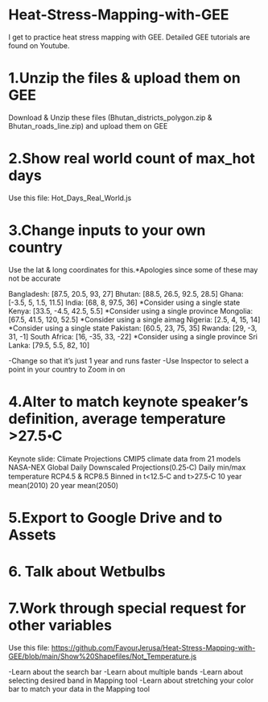 # Heat-Stress-Mapping-with-GEE
I get to practice heat stress mapping with GEE. Detailed GEE tutorials are found on Youtube.

# 1.Unzip the files & upload them on GEE
Download & Unzip these files (Bhutan_districts_polygon.zip & Bhutan_roads_line.zip) and upload them on GEE

# 2.Show real world count of max_hot days 
Use this file: Hot_Days_Real_World.js

# 3.Change inputs to your own country
Use the lat & long coordinates for this.*Apologies since some of these may not be accurate

Bangladesh: [87.5, 20.5, 93, 27]
Bhutan: [88.5, 26.5, 92.5, 28.5]
Ghana: [-3.5, 5, 1.5, 11.5]
India: [68, 8, 97.5, 36] *Consider using a single state
Kenya: [33.5, -4.5, 42.5, 5.5] *Consider using a single province
Mongolia: [67.5, 41.5, 120, 52.5] *Consider using a single aimag
Nigeria: [2.5, 4, 15, 14] *Consider using a single state
Pakistan: [60.5, 23, 75, 35]
Rwanda: [29, -3, 31, -1]
South Africa: [16, -35, 33, -22] *Consider using a single province
Sri Lanka: [79.5, 5.5, 82, 10]

-Change so that it’s just 1 year and runs faster
-Use Inspector to select a point in your country to Zoom in on

# 4.Alter to match keynote speaker’s definition, average temperature >27.5॰C
Keynote slide:
  Climate Projections
  CMIP5 climate data from 21 models
    NASA-NEX Global Daily Downscaled Projections(0.25॰C)
    Daily min/max temperature
    RCP4.5 & RCP8.5
    Binned in t<12.5॰C and t>27.5॰C
    10 year mean(2010)
    20 year mean(2050)

# 5.Export to Google Drive and to Assets

# 6. Talk about Wetbulbs

# 7.Work through special request for other variables
  Use this file: https://github.com/FavourJerusa/Heat-Stress-Mapping-with-GEE/blob/main/Show%20Shapefiles/Not_Temperature.js
  
-Learn about the search bar
-Learn about multiple bands
-Learn about selecting desired band in Mapping tool
-Learn about stretching your color bar to match your data in the Mapping tool




  

